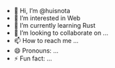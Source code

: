- 👋 Hi, I’m @huisnota
- 👀 I’m interested in Web
- 🌱 I’m currently learning Rust
- 💞️ I’m looking to collaborate on ...
- 📫 How to reach me ...
- 😄 Pronouns: ...
- ⚡ Fun fact: ...

<!---
huisnota/huisnota is a ✨ special ✨ repository because its `README.md` (this file) appears on your GitHub profile.
You can click the Preview link to take a look at your changes.
--->
